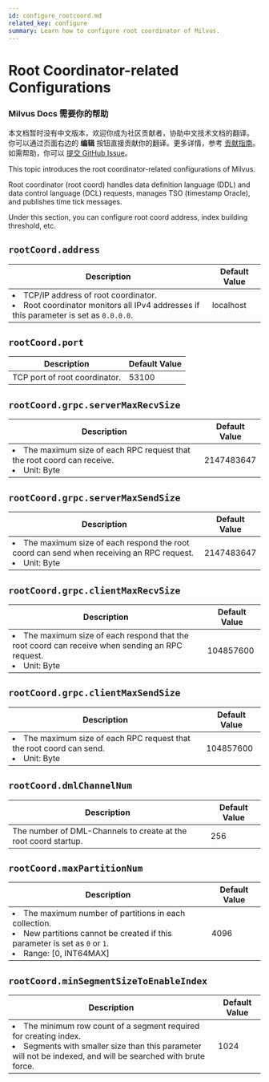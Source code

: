 ```yaml
---
id: configure_rootcoord.md
related_key: configure
summary: Learn how to configure root coordinator of Milvus.
---
```


# Root Coordinator-related Configurations

<div class="alert note">
<h3>Milvus Docs 需要你的帮助</h3>
本文档暂时没有中文版本，欢迎你成为社区贡献者，协助中文技术文档的翻译。<br>
你可以通过页面右边的 <b>编辑</b> 按钮直接贡献你的翻译。更多详情，参考 <a href="https://github.com/milvus-io/milvus-docs/blob/v2.0.0/CONTRIBUTING.md">贡献指南</a>。如需帮助，你可以 <a href="https://github.com/milvus-io/milvus-docs/issues/new/choose">提交 GitHub Issue</a>。
</div>


This topic introduces the root coordinator-related configurations of Milvus.

Root coordinator (root coord) handles data definition language (DDL) and data control language (DCL) requests, manages TSO (timestamp Oracle), and publishes time tick messages.

Under this section, you can configure root coord address, index building threshold, etc.


## `rootCoord.address`

<table id="rootCoord.address">
  <thead>
    <tr>
      <th class="width80">Description</th>
      <th class="width20">Default Value</th> 
    </tr>
  </thead>
  <tbody>
    <tr>
      <td>
        <li>TCP/IP address of root coordinator.</li>
        <li>Root coordinator monitors all IPv4 addresses if this parameter is set as <code>0.0.0.0</code>.</li>
      </td>
      <td>localhost</td>
    </tr>
  </tbody>
</table>


## `rootCoord.port`

<table id="rootCoord.port">
  <thead>
    <tr>
      <th class="width80">Description</th>
      <th class="width20">Default Value</th> 
    </tr>
  </thead>
  <tbody>
    <tr>
      <td>TCP port of root coordinator.</td>
      <td>53100</td>
    </tr>
  </tbody>
</table>


## `rootCoord.grpc.serverMaxRecvSize`

<table id="rootCoord.grpc.serverMaxRecvSize">
  <thead>
    <tr>
      <th class="width80">Description</th>
      <th class="width20">Default Value</th> 
    </tr>
  </thead>
  <tbody>
    <tr>
      <td>
        <li>The maximum size of each RPC request that the root coord can receive.</li>
        <li>Unit: Byte</li>
      </td>
      <td>2147483647</td>
    </tr>
  </tbody>
</table>


## `rootCoord.grpc.serverMaxSendSize`

<table id="rootCoord.grpc.serverMaxSendSize">
  <thead>
    <tr>
      <th class="width80">Description</th>
      <th class="width20">Default Value</th> 
    </tr>
  </thead>
  <tbody>
    <tr>
      <td>
        <li>The maximum size of each respond the root coord can send when receiving an RPC request.</li>
        <li>Unit: Byte</li>
      </td>
      <td>2147483647</td>
    </tr>
  </tbody>
</table>


## `rootCoord.grpc.clientMaxRecvSize`

<table id="rootCoord.grpc.clientMaxRecvSize">
  <thead>
    <tr>
      <th class="width80">Description</th>
      <th class="width20">Default Value</th> 
    </tr>
  </thead>
  <tbody>
    <tr>
      <td>
        <li>The maximum size of each respond that the root coord can receive when sending an RPC request.</li>
        <li>Unit: Byte</li>
      </td>
      <td>104857600</td>
    </tr>
  </tbody>
</table>

## `rootCoord.grpc.clientMaxSendSize`

<table id="rootCoord.grpc.clientMaxSendSize">
  <thead>
    <tr>
      <th class="width80">Description</th>
      <th class="width20">Default Value</th> 
    </tr>
  </thead>
  <tbody>
    <tr>
      <td>
        <li>The maximum size of each RPC request that the root coord can send.</li>
        <li>Unit: Byte</li>
      </td>
      <td>104857600</td>
    </tr>
  </tbody>
</table>


## `rootCoord.dmlChannelNum`

<table id="rootCoord.dmlChannelNum">
  <thead>
    <tr>
      <th class="width80">Description</th>
      <th class="width20">Default Value</th> 
    </tr>
  </thead>
  <tbody>
    <tr>
      <td>
        The number of DML-Channels to create at the root coord startup.
      </td>
      <td>256</td>
    </tr>
  </tbody>
</table>


## `rootCoord.maxPartitionNum`

<table id="rootCoord.maxPartitionNum">
  <thead>
    <tr>
      <th class="width80">Description</th>
      <th class="width20">Default Value</th> 
    </tr>
  </thead>
  <tbody>
    <tr>
      <td>
        <li>The maximum number of partitions in each collection.</li>
        <li>New partitions cannot be created if this parameter is set as <code>0</code> or <code>1</code>.</li>
        <li>Range: [0, INT64MAX]</li>
      </td>
      <td>4096</td>
    </tr>
  </tbody>
</table>


## `rootCoord.minSegmentSizeToEnableIndex`

<table id="rootCoord.minSegmentSizeToEnableIndex">
  <thead>
    <tr>
      <th class="width80">Description</th>
      <th class="width20">Default Value</th> 
    </tr>
  </thead>
  <tbody>
    <tr>
      <td>
        <li>The minimum row count of a segment required for creating index.</li>
        <li>Segments with smaller size than this parameter will not be indexed, and will be searched with brute force.</li>
      </td>
      <td>1024</td>
    </tr>
  </tbody>
</table>

